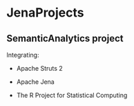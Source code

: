JenaProjects
============

SemanticAnalytics project
-------------------------

Integrating: 

 - Apache Struts 2

 - Apache Jena

 - The R Project for Statistical Computing
